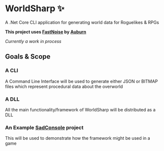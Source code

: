 # WorldSharp :sparkles:
 A .Net Core CLI application for generating world data for Roguelikes & RPGs
 
 **This project uses [FastNoise](https://github.com/Auburn/FastNoise) by [Auburn](https://github.com/Auburn)**

 *Currently a work in process*

## Goals & Scope

### **A CLI**

A Command Line Interface will be used to generate either JSON or BITMAP files which represent procedural data about the overworld

### **A DLL**

All the main functionality/framework of WorldSharp will be distributed as a DLL


### **An Example [SadConsole](https://sadconsole.com/) project**

This will be used to demonstrate how the framework might be used in a game
